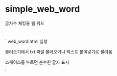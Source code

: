 # simple_web_word
글자수 체킹용 웹 워드 



# 

` web_word.html 실행

불러오기에서 txt 파일 불러오거나  텍스트 붙여넣기로 불러옴

스페이스를 누르면 순수한 글자 표시

` 
